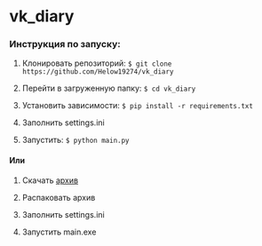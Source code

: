 # vk_diary

### Инструкция по запуску:
1. Клонировать репозиторий: ```$ git clone https://github.com/Helow19274/vk_diary```

2. Перейти в загруженную папку: ```$ cd vk_diary```

3. Установить зависимости: ```$ pip install -r requirements.txt```

4. Заполнить settings.ini

5. Запустить: ```$ python main.py```

#### Или
1. Скачать [архив](https://github.com/Helow19274/vk_diary/releases/latest)

2. Распаковать архив

3. Заполнить settings.ini

4. Запустить main.exe
